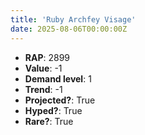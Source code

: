 ```yaml
---
title: 'Ruby Archfey Visage'
date: 2025-08-06T00:00:00Z
---
```

- **RAP**: 2899
- **Value**: -1
- **Demand level**: 1
- **Trend**: -1
- **Projected?**: True
- **Hyped?**: True
- **Rare?**: True
